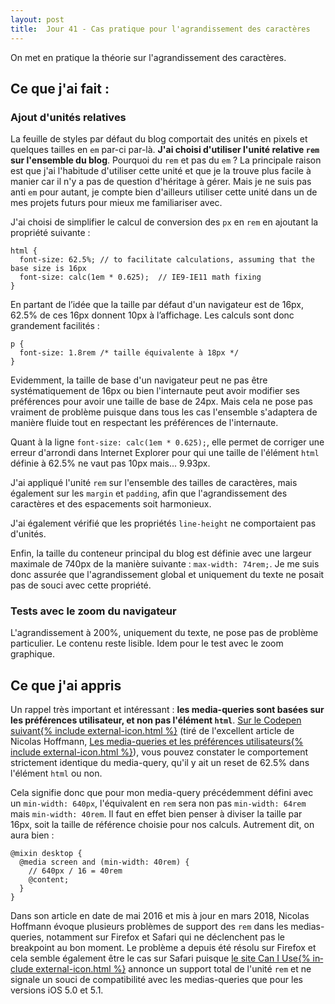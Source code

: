 ```yaml
---
layout: post
title:  Jour 41 - Cas pratique pour l'agrandissement des caractères
---
```


On met en pratique la théorie sur l'agrandissement des caractères.

## Ce que j'ai fait :
### Ajout d'unités relatives
La feuille de styles par défaut du blog comportait des unités en pixels et quelques tailles en `em` par-ci par-là. **J'ai choisi d'utiliser l'unité relative `rem` sur l'ensemble du blog**. Pourquoi du `rem` et pas du `em` ? La principale raison est que j'ai l'habitude d'utiliser cette unité et que je la trouve plus facile à manier car il n'y a pas de question d'héritage à gérer. Mais je ne suis pas anti `em` pour autant, je compte bien d'ailleurs utiliser cette unité dans un de mes projets futurs pour mieux me familiariser avec.

J'ai choisi de simplifier le calcul de conversion des `px` en `rem` en ajoutant la propriété suivante&nbsp;:

```
html {
  font-size: 62.5%; // to facilitate calculations, assuming that the base size is 16px
  font-size: calc(1em * 0.625);  // IE9-IE11 math fixing
}
```

En partant de l’idée que la taille par défaut d'un navigateur est de 16px, 62.5% de ces 16px donnent 10px à l’affichage. Les calculs sont donc grandement facilités :

```
p {
  font-size: 1.8rem /* taille équivalente à 18px */
}
```

Evidemment, la taille de base d'un navigateur peut ne pas être systématiquement de 16px ou bien l'internaute peut avoir modifier ses préférences pour avoir une taille de base de 24px. Mais cela ne pose pas vraiment de problème puisque dans tous les cas l'ensemble s'adaptera de manière fluide tout en respectant les préférences de l'internaute.

Quant à la ligne `font-size: calc(1em * 0.625);`, elle permet de corriger une erreur d'arrondi dans Internet Explorer pour qui une taille de l'élément `html` définie à 62.5%  ne vaut pas 10px mais... 9.93px.

J'ai appliqué l'unité `rem` sur l'ensemble des tailles de caractères, mais également sur les `margin` et `padding`, afin que l'agrandissement des caractères et des espacements soit harmonieux.

J'ai également vérifié que les propriétés `line-height` ne comportaient pas d'unités.

Enfin, la taille du conteneur principal du blog est définie avec une largeur maximale de 740px de la manière suivante : `max-width: 74rem;`. Je me suis donc assurée que l'agrandissement global et uniquement du texte ne posait pas de souci avec cette propriété.

### Tests avec le zoom du navigateur
L'agrandissement à 200%, uniquement du texte, ne pose pas de problème particulier. Le contenu reste lisible. Idem pour le test avec le zoom graphique.

## Ce que j'ai appris
Un rappel très important et intéressant : **les media-queries sont basées sur les préférences utilisateur, et non pas l'élément `html`**. <a href="http://codepen.io/nico3333fr/pen/KzYvGb/">Sur le Codepen suivant{% include external-icon.html %}</a> (tiré de l'excellent article de Nicolas Hoffmann, <a href="https://www.nicolas-hoffmann.net/source/1693-Les-media-queries-et-les-preferences-utilisateurs.html">Les media-queries et les préférences utilisateurs{% include external-icon.html %}</a>), vous pouvez constater le comportement strictement identique du media-query, qu'il y ait un reset de 62.5% dans l'élément `html` ou non.

Cela signifie donc que pour mon media-query précédemment défini avec un `min-width: 640px`, l'équivalent en `rem` sera non pas `min-width: 64rem` mais `min-width: 40rem`. Il faut en effet bien penser à diviser la taille par 16px, soit la taille de référence choisie pour nos calculs. Autrement dit, on aura bien :

```
@mixin desktop {
  @media screen and (min-width: 40rem) {
    // 640px / 16 = 40rem
    @content;
  }
}
```

Dans son article en date de mai 2016 et mis à jour en mars 2018, Nicolas Hoffmann évoque plusieurs problèmes de support des `rem` dans les medias-queries, notamment sur Firefox et Safari qui ne déclenchent pas le breakpoint au bon moment. Le problème a depuis été résolu sur Firefox et cela semble également être le cas sur Safari puisque <a href="https://caniuse.com/#search=rem" lang="en" hreflang="en">le site Can I Use{% include external-icon.html %}</a> annonce un support total de l'unité `rem` et ne signale un souci de compatibilité avec les medias-queries que pour les versions iOS 5.0 et 5.1.